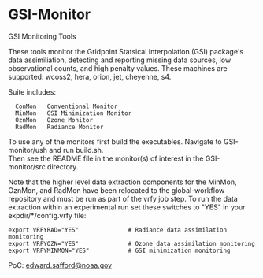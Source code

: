 # GSI-Monitor
GSI Monitoring Tools

These tools monitor the Gridpoint Statsical Interpolation (GSI) package's data assimiliation, detecting 
and reporting missing data sources, low observational counts, and high penalty values.  These machines 
are supported:  wcoss2, hera, orion, jet, cheyenne, s4.

Suite includes:
```
  ConMon   Conventional Monitor     
  MinMon   GSI Minimization Monitor 
  OznMon   Ozone Monitor            
  RadMon   Radiance Monitor         
```

To use any of the monitors first build the executables.  Navigate to GSI-monitor/ush and run build.sh.  
Then see the README file in the monitor(s) of interest in the GSI-monitor/src directory.  

Note that the higher level data extraction components for the MinMon, OznMon, and RadMon have been 
relocated to the global-workflow repository and must be run as part of the vrfy job step.  To run the 
data extraction within an experimental run set these switches to "YES" in your 
expdir/*/config.vrfy file:

```
export VRFYRAD="YES"              # Radiance data assimilation monitoring
export VRFYOZN="YES"              # Ozone data assimilation monitoring
export VRFYMINMON="YES"           # GSI minimization monitoring
```


PoC:  edward.safford@noaa.gov
